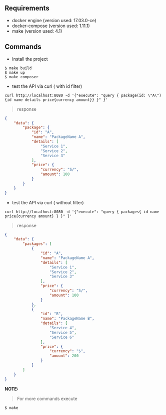 Requirements
------------

* docker engine (version used: 17.03.0-ce)
* docker-compose (version used: 1.11.1)
* make (version used: 4.1)

Commands
--------
* Install the project
~~~~
$ make build
$ make up
$ make composer
~~~~

* test the API via curl ( with id filter)
~~~~
curl http://localhost:8080 -d '{"execute": "query { package(id: \"A\"){id name details price{currency amount}} }" }'
~~~~
> response
```json
{
    "data": {
        "package": {
            "id": "A",
            "name": "PackageName A",
            "details": [
                "Service 1",
                "Service 2",
                "Service 3"
            ],
            "price": {
                "currency": "S/",
                "amount": 100
            }
        }
    }
}
```

* test the API via curl ( without filter)
~~~~
curl http://localhost:8080 -d '{"execute": "query { packages{ id name price{currency amount} } }" }'
~~~~
> response
```json
{
    "data": {
        "packages": [
            {
                "id": "A",
                "name": "PackageName A",
                "details": [
                    "Service 1",
                    "Service 2",
                    "Service 3"
                ],
                "price": {
                    "currency": "S/",
                    "amount": 100
                }
            },
            {
                "id": "B",
                "name": "PackageName B",
                "details": [
                    "Service 4",
                    "Service 5",
                    "Service 6"
                ],
                "price": {
                    "currency": "$",
                    "amount": 200
                }
            }
        ]
    }
}
```

**NOTE:**
> For more commands execute
~~~~
$ make 
~~~~ 